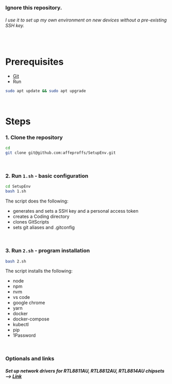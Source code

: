 ### **Ignore this repository.**

###### I use it to set up my own environment on new devices without a pre-existing SSH key.

&nbsp;

# Prerequisites

- [Git](https://github.com/git-guides/install-git)
- Run

```sh
sudo apt update && sudo apt upgrade
```

&nbsp;

# Steps

### 1. Clone the repository

```sh
cd
git clone git@github.com:affeproffs/SetupEnv.git
```

&nbsp;

### 2. Run `1.sh` - basic configuration

```sh
cd SetupEnv
bash 1.sh
```

The script does the following:

- generates and sets a SSH key and a personal access token
- creates a Coding directory
- clones GitScripts
- sets git aliases and .gitconfig

&nbsp;

### 3. Run `2.sh` - program installation

```sh
bash 2.sh
```

The script installs the following:

- node
- npm
- nvm
- vs code
- google chrome
- yarn
- docker
- docker-compose
- kubectl
- pip
- 1Password

&nbsp;

### Optionals and links

##### Set up network drivers for RTL8811AU, RTL8812AU, RTL8814AU chipsets --> [Link](https://blog.abysm.org/2020/03/realtek-802-11ac-usb-wi-fi-linux-driver-installation/)

